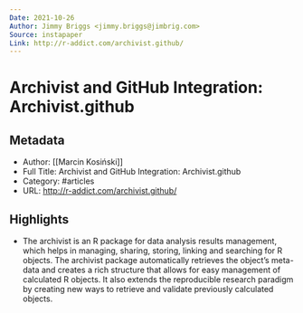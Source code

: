 ```yaml
---
Date: 2021-10-26
Author: Jimmy Briggs <jimmy.briggs@jimbrig.com>
Source: instapaper
Link: http://r-addict.com/archivist.github/
---
```

# Archivist and GitHub Integration: Archivist.github

## Metadata
- Author: [[Marcin Kosiński]]
- Full Title: Archivist and GitHub Integration: Archivist.github
- Category: #articles
- URL: http://r-addict.com/archivist.github/

## Highlights
- The archivist is an R package for data analysis results management, which helps in managing, sharing, storing, linking and searching for R objects. The archivist package automatically retrieves the object’s meta-data and creates a rich structure that allows for easy management of calculated R objects. It also extends the reproducible research paradigm by creating new ways to retrieve and validate previously calculated objects.
